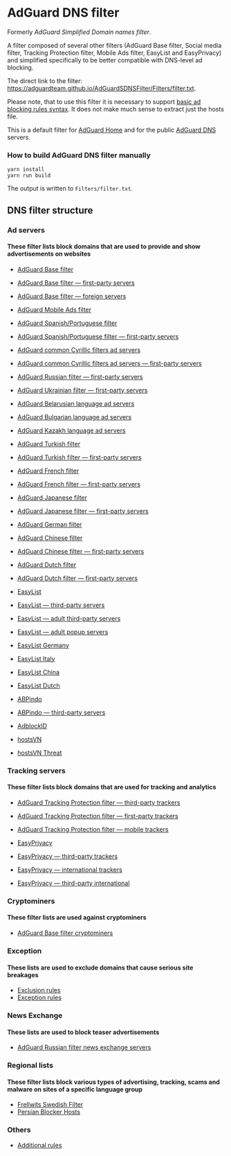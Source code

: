 # AdGuard DNS filter

Formerly *AdGuard Simplified Domain names filter*.

A filter composed of several other filters (AdGuard Base filter, Social media filter, Tracking Protection filter, Mobile Ads filter, EasyList and EasyPrivacy) and simplified specifically to be better compatible with DNS-level ad blocking.

The direct link to the filter: https://adguardteam.github.io/AdGuardSDNSFilter/Filters/filter.txt.

Please note, that to use this filter it is necessary to support [basic ad blocking rules syntax](https://kb.adguard.com/en/general/how-to-create-your-own-ad-filters). It does not make much sense to extract just the hosts file.

This is a default filter for [AdGuard Home](https://github.com/AdguardTeam/AdGuardHome) and for the public [AdGuard DNS](https://adguard.com/en/adguard-dns/overview.html) servers.

### How to build AdGuard DNS filter manually

```
yarn install
yarn run build
```

The output is written to `Filters/filter.txt`.

## DNS filter structure

### Ad servers

#### These filter lists block domains that are used to provide and show advertisements on websites

* [AdGuard Base filter](https://raw.githubusercontent.com/AdguardTeam/AdguardFilters/master/BaseFilter/sections/adservers.txt)

* [AdGuard Base filter — first-party servers](https://raw.githubusercontent.com/AdguardTeam/AdguardFilters/master/BaseFilter/sections/adservers_firstparty.txt)

* [AdGuard Base filter — foreign servers](https://raw.githubusercontent.com/AdguardTeam/AdguardFilters/master/BaseFilter/sections/foreign.txt)

* [AdGuard Mobile Ads filter](https://raw.githubusercontent.com/AdguardTeam/AdguardFilters/master/MobileFilter/sections/adservers.txt)

* [AdGuard Spanish/Portuguese filter](https://raw.githubusercontent.com/AdguardTeam/AdguardFilters/master/SpanishFilter/sections/adservers.txt)

* [AdGuard Spanish/Portuguese filter — first-party servers](https://raw.githubusercontent.com/AdguardTeam/AdguardFilters/master/FrenchFilter/sections/adservers_firstparty.txt)

* [AdGuard common Cyrillic filters ad servers](https://raw.githubusercontent.com/AdguardTeam/AdguardFilters/master/CyrillicFilters/common-sections/adservers.txt)

* [AdGuard common Cyrillic filters ad servers — first-party servers](https://raw.githubusercontent.com/AdguardTeam/AdguardFilters/master/CyrillicFilters/common-sections/adservers_firstparty.txt)

* [AdGuard Russian filter — first-party servers](https://raw.githubusercontent.com/AdguardTeam/AdguardFilters/master/CyrillicFilters/RussianFilter/sections/adservers_firstparty.txt)

* [AdGuard Ukrainian filter — first-party servers](https://raw.githubusercontent.com/AdguardTeam/AdguardFilters/master/CyrillicFilters/UkrainianFilter/sections/adservers_firstparty.txt)

* [AdGuard Belarusian language ad servers](https://raw.githubusercontent.com/AdguardTeam/AdguardFilters/master/CyrillicFilters/Belarusian/sections/filter.txt)

* [AdGuard Bulgarian language ad servers](https://raw.githubusercontent.com/AdguardTeam/AdguardFilters/master/CyrillicFilters/Bulgarian/sections/filter.txt)

* [AdGuard Kazakh language ad servers](https://raw.githubusercontent.com/AdguardTeam/AdguardFilters/master/CyrillicFilters/Kazakh/sections/filter.txt)

* [AdGuard Turkish filter](https://raw.githubusercontent.com/AdguardTeam/AdguardFilters/master/TurkishFilter/sections/adservers.txt)

* [AdGuard Turkish filter — first-party servers](https://raw.githubusercontent.com/AdguardTeam/AdguardFilters/master/TurkishFilter/sections/adservers_firstparty.txt)

* [AdGuard French filter](https://raw.githubusercontent.com/AdguardTeam/AdguardFilters/master/FrenchFilter/sections/adservers.txt)

* [AdGuard French filter — first-party servers](https://raw.githubusercontent.com/AdguardTeam/AdguardFilters/master/FrenchFilter/sections/adservers_firstparty.txt)

* [AdGuard Japanese filter](https://raw.githubusercontent.com/AdguardTeam/AdguardFilters/master/JapaneseFilter/sections/adservers.txt)

* [AdGuard Japanese filter — first-party servers](https://raw.githubusercontent.com/AdguardTeam/AdguardFilters/master/JapaneseFilter/sections/adservers_firstparty.txt)

* [AdGuard German filter](https://raw.githubusercontent.com/AdguardTeam/AdguardFilters/master/GermanFilter/sections/adservers.txt)

* [AdGuard Chinese filter](https://raw.githubusercontent.com/AdguardTeam/AdguardFilters/master/ChineseFilter/sections/adservers.txt)

* [AdGuard Chinese filter — first-party servers](https://raw.githubusercontent.com/AdguardTeam/AdguardFilters/master/ChineseFilter/sections/adservers_firstparty.txt)

* [AdGuard Dutch filter](https://raw.githubusercontent.com/AdguardTeam/AdguardFilters/master/DutchFilter/sections/adservers.txt)

* [AdGuard Dutch filter — first-party servers](https://raw.githubusercontent.com/AdguardTeam/AdguardFilters/master/DutchFilter/sections/adservers_firstparty.txt)

* [EasyList](https://raw.githubusercontent.com/easylist/easylist/master/easylist/easylist_adservers.txt)

* [EasyList — third-party servers](https://raw.githubusercontent.com/easylist/easylist/master/easylist/easylist_thirdparty.txt)

* [EasyList — adult third-party servers](https://raw.githubusercontent.com/easylist/easylist/master/easylist_adult/adult_adservers.txt)

* [EasyList — adult popup servers](https://raw.githubusercontent.com/easylist/easylist/master/easylist_adult/adult_adservers.txt)

* [EasyList Germany](https://raw.githubusercontent.com/easylist/easylistgermany/master/easylistgermany/easylistgermany_adservers.txt)

* [EasyList Italy](https://raw.githubusercontent.com/easylist/easylistitaly/master/easylistitaly/easylistitaly_adservers.txt)

* [EasyList China](https://raw.githubusercontent.com/easylist/easylistchina/master/easylistchina.txt)

* [EasyList Dutch](https://raw.githubusercontent.com/easylist/easylistdutch/master/easylistdutch/block_third_party_server.txt)

* [ABPindo](https://raw.githubusercontent.com/ABPindo/indonesianadblockrules/master/src/advert/adservers.txt)

* [ABPindo — third-party servers](https://raw.githubusercontent.com/ABPindo/indonesianadblockrules/master/src/advert/thirdparty.txt)

* [AdblockID](https://raw.githubusercontent.com/realodix/AdBlockID/master/src/adservers.adfl)

* [hostsVN](https://raw.githubusercontent.com/bigdargon/hostsVN/master/filters/adservers.txt)

* [hostsVN Threat](https://raw.githubusercontent.com/bigdargon/hostsVN/master/extensions/threat/filter.txt)

### Tracking servers

#### These filter lists block domains that are used for tracking and analytics

* [AdGuard Tracking Protection filter — third-party trackers](https://raw.githubusercontent.com/AdguardTeam/AdguardFilters/master/SpywareFilter/sections/tracking_servers.txt)

* [AdGuard Tracking Protection filter — first-party trackers](https://raw.githubusercontent.com/AdguardTeam/AdguardFilters/master/SpywareFilter/sections/tracking_servers_firstparty.txt)

* [AdGuard Tracking Protection filter — mobile trackers](https://raw.githubusercontent.com/AdguardTeam/AdguardFilters/master/SpywareFilter/sections/mobile.txt)

* [EasyPrivacy](https://raw.githubusercontent.com/easylist/easylist/master/easyprivacy/easyprivacy_trackingservers.txt)

* [EasyPrivacy — third-party trackers](https://raw.githubusercontent.com/easylist/easylist/master/easyprivacy/easyprivacy_thirdparty.txt)

* [EasyPrivacy — international trackers](https://raw.githubusercontent.com/easylist/easylist/master/easyprivacy/easyprivacy_trackingservers_international.txt)

* [EasyPrivacy — third-party international](https://raw.githubusercontent.com/easylist/easylist/master/easyprivacy/easyprivacy_thirdparty_international.txt)

### Cryptominers

#### These filter lists are used against cryptominers

* [AdGuard Base filter cryptominers](https://raw.githubusercontent.com/AdguardTeam/AdguardFilters/master/BaseFilter/sections/cryptominers.txt)

### Exception

#### These lists are used to exclude domains that cause serious site breakages

* [Exclusion rules](https://github.com/AdguardTeam/AdGuardSDNSFilter/blob/master/Filters/exclusions.txt)
* [Exception rules](https://github.com/AdguardTeam/AdGuardSDNSFilter/blob/master/Filters/exceptions.txt)

### News Exchange

#### These lists are used to block teaser advertisements

* [AdGuard Russian filter news exchange servers](https://raw.githubusercontent.com/AdguardTeam/AdguardFilters/master/RussianFilter/sections/news_exchange.txt)

### Regional lists

#### These filter lists block various types of advertising, tracking, scams and malware on sites of a specific language group

* [Frellwits Swedish Filter](https://raw.githubusercontent.com/lassekongo83/Frellwits-filter-lists/master/Frellwits-Swedish-Hosts-File.txt)
* [Persian Blocker Hosts](https://raw.githubusercontent.com/MasterKia/PersianBlocker/main/PersianBlockerHosts.txt)

### Others

* [Additional rules](https://github.com/AdguardTeam/AdGuardSDNSFilter/blob/master/Filters/rules.txt)
